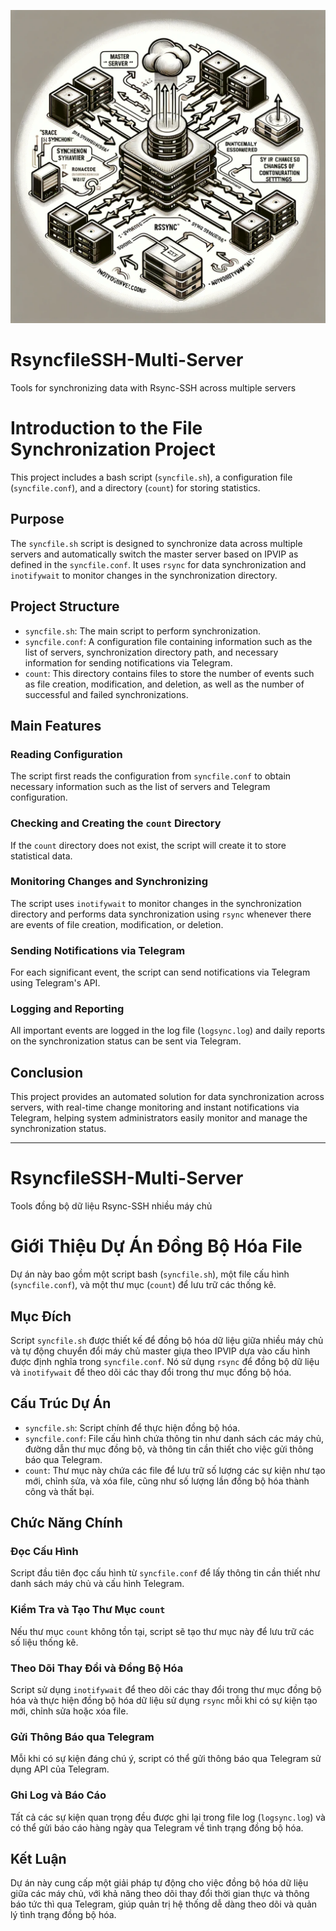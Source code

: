 ![Rsync-SSH Synchronization](ssh-sync.png)

# RsyncfileSSH-Multi-Server
Tools for synchronizing data with Rsync-SSH across multiple servers

# Introduction to the File Synchronization Project

This project includes a bash script (`syncfile.sh`), a configuration file (`syncfile.conf`), and a directory (`count`) for storing statistics.

## Purpose

The `syncfile.sh` script is designed to synchronize data across multiple servers and automatically switch the master server based on IPVIP as defined in the `syncfile.conf`. It uses `rsync` for data synchronization and `inotifywait` to monitor changes in the synchronization directory.

## Project Structure

- `syncfile.sh`: The main script to perform synchronization.
- `syncfile.conf`: A configuration file containing information such as the list of servers, synchronization directory path, and necessary information for sending notifications via Telegram.
- `count`: This directory contains files to store the number of events such as file creation, modification, and deletion, as well as the number of successful and failed synchronizations.

## Main Features

### Reading Configuration

The script first reads the configuration from `syncfile.conf` to obtain necessary information such as the list of servers and Telegram configuration.

### Checking and Creating the `count` Directory

If the `count` directory does not exist, the script will create it to store statistical data.

### Monitoring Changes and Synchronizing

The script uses `inotifywait` to monitor changes in the synchronization directory and performs data synchronization using `rsync` whenever there are events of file creation, modification, or deletion.

### Sending Notifications via Telegram

For each significant event, the script can send notifications via Telegram using Telegram's API.

### Logging and Reporting

All important events are logged in the log file (`logsync.log`) and daily reports on the synchronization status can be sent via Telegram.

## Conclusion

This project provides an automated solution for data synchronization across servers, with real-time change monitoring and instant notifications via Telegram, helping system administrators easily monitor and manage the synchronization status.

------------------------------------------------------------------------------------------------------------------------------------------------------------------------------------------------------------------------------------------------------------------------------
# RsyncfileSSH-Multi-Server
 Tools đồng bộ dữ liệu Rsync-SSH nhiều máy chủ

# Giới Thiệu Dự Án Đồng Bộ Hóa File

Dự án này bao gồm một script bash (`syncfile.sh`), một file cấu hình (`syncfile.conf`), và một thư mục (`count`) để lưu trữ các thống kê.

## Mục Đích

Script `syncfile.sh` được thiết kế để đồng bộ hóa dữ liệu giữa nhiều máy chủ và tự động chuyển đổi máy chủ master giựa theo IPVIP dựa vào cấu hình được định nghĩa trong `syncfile.conf`. Nó sử dụng `rsync` để đồng bộ dữ liệu và `inotifywait` để theo dõi các thay đổi trong thư mục đồng bộ hóa.

## Cấu Trúc Dự Án

- `syncfile.sh`: Script chính để thực hiện đồng bộ hóa.
- `syncfile.conf`: File cấu hình chứa thông tin như danh sách các máy chủ, đường dẫn thư mục đồng bộ, và thông tin cần thiết cho việc gửi thông báo qua Telegram.
- `count`: Thư mục này chứa các file để lưu trữ số lượng các sự kiện như tạo mới, chỉnh sửa, và xóa file, cũng như số lượng lần đồng bộ hóa thành công và thất bại.

## Chức Năng Chính

### Đọc Cấu Hình

Script đầu tiên đọc cấu hình từ `syncfile.conf` để lấy thông tin cần thiết như danh sách máy chủ và cấu hình Telegram.

### Kiểm Tra và Tạo Thư Mục `count`

Nếu thư mục `count` không tồn tại, script sẽ tạo thư mục này để lưu trữ các số liệu thống kê.

### Theo Dõi Thay Đổi và Đồng Bộ Hóa

Script sử dụng `inotifywait` để theo dõi các thay đổi trong thư mục đồng bộ hóa và thực hiện đồng bộ hóa dữ liệu sử dụng `rsync` mỗi khi có sự kiện tạo mới, chỉnh sửa hoặc xóa file.

### Gửi Thông Báo qua Telegram

Mỗi khi có sự kiện đáng chú ý, script có thể gửi thông báo qua Telegram sử dụng API của Telegram.

### Ghi Log và Báo Cáo

Tất cả các sự kiện quan trọng đều được ghi lại trong file log (`logsync.log`) và có thể gửi báo cáo hàng ngày qua Telegram về tình trạng đồng bộ hóa.

## Kết Luận

Dự án này cung cấp một giải pháp tự động cho việc đồng bộ hóa dữ liệu giữa các máy chủ, với khả năng theo dõi thay đổi thời gian thực và thông báo tức thì qua Telegram, giúp quản trị hệ thống dễ dàng theo dõi và quản lý tình trạng đồng bộ hóa.
